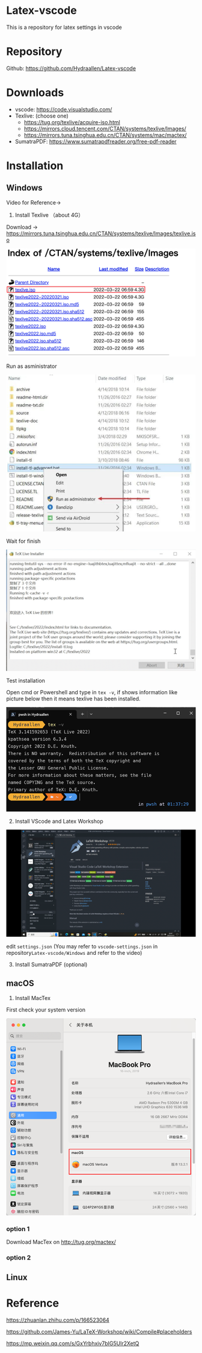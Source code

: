 # Latex-vscode
This is a repository for latex settings in vscode

# Repository

Github: https://github.com/Hydraallen/Latex-vscode

# Downloads
+ vscode: https://code.visualstudio.com/
+ Texlive: (choose one)
  + https://tug.org/texlive/acquire-iso.html
  + https://mirrors.cloud.tencent.com/CTAN/systems/texlive/Images/
  + https://mirrors.tuna.tsinghua.edu.cn/CTAN/systems/mac/mactex/
+ SumatraPDF: https://www.sumatrapdfreader.org/free-pdf-reader



# Installation

## Windows

Video for Reference->

1. Install Texlive （about 4G）

Download -> https://mirrors.tuna.tsinghua.edu.cn/CTAN/systems/texlive/Images/texlive.iso

![](https://raw.githubusercontent.com/Hydraallen/images/master/img/Snipaste_2023-03-18_01-10-17.png)

Run as asministrator

![](https://raw.githubusercontent.com/Hydraallen/images/master/img/Snipaste_2023-03-18_01-33-41.png)

Wait for finish

![](https://raw.githubusercontent.com/Hydraallen/images/master/img/Snipaste_2023-03-18_01-38-01.png)

Test installation

Open cmd or Powershell and type in `tex -v`, if shows information like picture below then it means texlive has been installed.

![](https://raw.githubusercontent.com/Hydraallen/images/master/img/WechatIMG359.png)

2. Install VScode and Latex Workshop

![](https://raw.githubusercontent.com/Hydraallen/images/master/img/latex-windows-%E5%AE%8C%E6%95%B4%E6%97%A0%E5%AD%97%E5%B9%95-0002.png)

edit `settings.json` (You may refer to `vscode-settings.json` in repository`Latex-vscode/Windows` and refer to the video)

3. Install SumatraPDF (optional)

## macOS

1. Install MacTex

First check your system version

![](https://raw.githubusercontent.com/Hydraallen/images/master/img/WechatIMG1497.png)



### option 1

Download MacTex on http://tug.org/mactex/



### option 2





## Linux







# Reference

https://zhuanlan.zhihu.com/p/166523064

https://github.com/James-Yu/LaTeX-Workshop/wiki/Compile#placeholders

https://mp.weixin.qq.com/s/GxYrbhxiv7bIG5Ulr2XetQ
